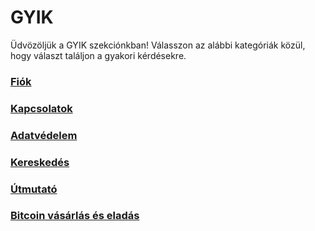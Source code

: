 <link rel="stylesheet" href="https://cdnjs.cloudflare.com/ajax/libs/font-awesome/6.0.0-beta3/css/all.min.css">

# GYIK

Üdvözöljük a GYIK szekciónkban! Válasszon az alábbi kategóriák közül, hogy választ találjon a gyakori kérdésekre.

<div class="faq-grid">
    <div class="faq-grid-item">
        <a href="/hu/faq/account">
            <i class="fa fa-user"></i>
            <h3>Fiók</h3>
        </a>
    </div>
    <div class="faq-grid-item">
        <a href="/hu/faq/matches">
            <i class="fa fa-users"></i>
            <h3>Kapcsolatok</h3>
        </a>
    </div>
    <div class="faq-grid-item">
        <a href="/hu/faq/privacy">
            <i class="fa fa-lock"></i>
            <h3>Adatvédelem</h3>
        </a>
    </div>
    <div class="faq-grid-item">
        <a href="/hu/faq/trading">
            <i class="fa fa-chart-line"></i>
            <h3>Kereskedés</h3>
        </a>
    </div>
    <div class="faq-grid-item">
        <a href="/hu/faq/tutorials">
            <i class="fa fa-book-open"></i>
            <h3>Útmutató</h3>
        </a>
    </div>
    <div class="faq-grid-item">
        <a href="/hu/faq/Buy-&-Sell-Bitcoin-using-any-payment-method-2024-with-PeachBitcoin/">
            <i class="fa fa-exchange-alt"></i>
            <h3>Bitcoin vásárlás és eladás</h3>
        </a>
    </div>
</div>
